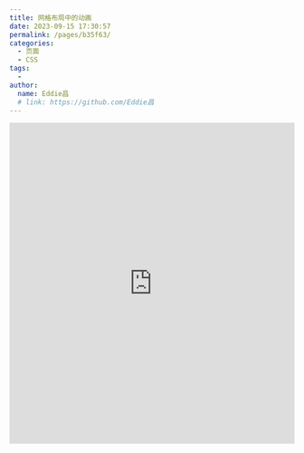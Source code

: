 ```yaml
---
title: 网格布局中的动画
date: 2023-09-15 17:30:57
permalink: /pages/b35f63/
categories:
  - 页面
  - CSS
tags:
  - 
author: 
  name: Eddie昌
  # link: https://github.com/Eddie昌
---
```

<iframe height="567.2890625" style="width: 100%;" scrolling="no" title="网格布局中的动画" src="https://codepen.io/Eddie昌/embed/zYydzWQ?default-tab=html%2Cresult" frameborder="no" loading="lazy" allowtransparency="true" allowfullscreen="true">
  See the Pen <a href="https://codepen.io/Eddie昌/pen/zYydzWQ">
  Untitled</a> by Eddie昌 (<a href="https://codepen.io/Eddie昌">@Eddie昌</a>)
  on <a href="https://codepen.io">CodePen</a>.
</iframe>